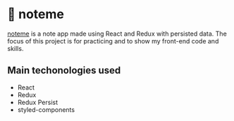 # 📒 noteme 
[noteme](https://thales-fukuda.github.io/noteme) is a note app made using React and Redux with persisted data. The focus of this project is for practicing and to show my front-end code and skills.

## Main techonologies used
- React
- Redux
- Redux Persist
- styled-components
